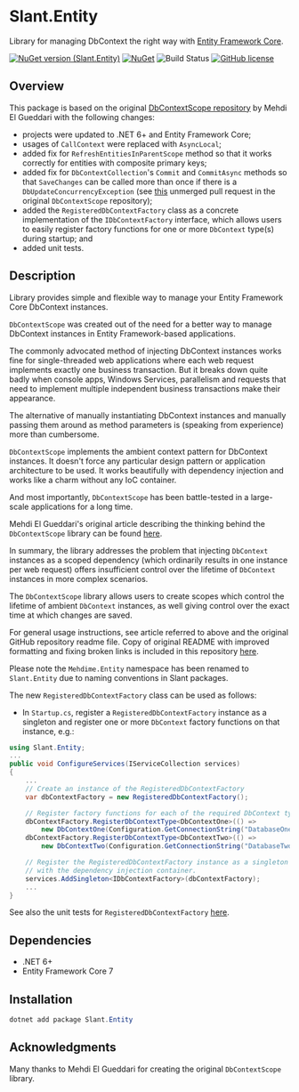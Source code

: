 Slant.Entity
==============

Library for managing DbContext the right way with [Entity Framework Core](https://learn.microsoft.com/en-us/ef/core/).

[![NuGet version (Slant.Entity)](https://img.shields.io/nuget/v/Slant.Entity.svg?style=flat-square)](https://www.nuget.org/packages/Slant.Entity/)
[![NuGet](https://img.shields.io/nuget/dt/Slant.Entity.svg)](https://www.nuget.org/packages/Slant.Entity)
![Build Status](https://github.com/jonnynovikov/Slant.Entity/actions/workflows/dotnet.yml/badge.svg)
[![GitHub license](https://img.shields.io/badge/license-MIT-blue.svg)](./LICENSE.txt)

## Overview

This package is based on the original [DbContextScope repository](https://github.com/mehdime/DbContextScope) by Mehdi El Gueddari with the following changes:

- projects were updated to .NET 6+ and Entity Framework Core;
- usages of `CallContext` were replaced with `AsyncLocal`;
- added fix for `RefreshEntitiesInParentScope` method so that it works correctly for entities with composite primary keys;
- added fix for `DbContextCollection`'s `Commit` and `CommitAsync` methods so that `SaveChanges` can be called more than once if there is a `DbUpdateConcurrencyException` (see [this](https://github.com/mehdime/DbContextScope/pull/31) unmerged pull request in the original `DbContextScope` repository);
- added the `RegisteredDbContextFactory` class as a concrete implementation of the `IDbContextFactory` interface, which allows users to easily register factory functions for one or more `DbContext` type(s) during startup; and
- added unit tests.

## Description

Library provides simple and flexible way to manage your Entity Framework Core DbContext instances.

`DbContextScope` was created out of the need for a better way to manage DbContext instances in Entity Framework-based applications.

The commonly advocated method of injecting DbContext instances works fine for single-threaded web applications where each web request implements exactly one business transaction. But it breaks down quite badly when console apps, Windows Services, parallelism and requests that need to implement multiple independent business transactions make their appearance.

The alternative of manually instantiating DbContext instances and manually passing them around as method parameters is (speaking from experience) more than cumbersome.

`DbContextScope` implements the ambient context pattern for DbContext instances. It doesn't force any particular design pattern or application architecture to be used. It works beautifully with dependency injection and works like a charm without any IoC container.

And most importantly, `DbContextScope` has been battle-tested in a large-scale applications for a long time.

Mehdi El Gueddari's original article describing the thinking behind the `DbContextScope` library can be found [here](https://mehdi.me/ambient-dbcontext-in-ef6/).

In summary, the library addresses the problem that injecting `DbContext` instances as a scoped dependency (which ordinarily results in one instance per web request) offers insufficient control over the lifetime of `DbContext` instances in more complex scenarios.

The `DbContextScope` library allows users to create scopes which control the lifetime of ambient `DbContext` instances, as well giving control over the exact time at which changes are saved.

For general usage instructions, see article referred to above and the original GitHub repository readme file.
Copy of original README with improved formatting and fixing broken links is included in this repository [here](./docs/DbContextScope.md). 

Please note the `Mehdime.Entity` namespace has been renamed to `Slant.Entity` due to naming conventions in Slant packages.

The new `RegisteredDbContextFactory` class can be used as follows:

- In `Startup.cs`, register a `RegisteredDbContextFactory` instance as a singleton and register one or more `DbContext` factory functions on that instance, e.g.:
``` csharp
using Slant.Entity;
...
public void ConfigureServices(IServiceCollection services)
{
    ...
    // Create an instance of the RegisteredDbContextFactory
    var dbContextFactory = new RegisteredDbContextFactory();

    // Register factory functions for each of the required DbContext types
    dbContextFactory.RegisterDbContextType<DbContextOne>(() =>
        new DbContextOne(Configuration.GetConnectionString("DatabaseOne")));
    dbContextFactory.RegisterDbContextType<DbContextTwo>(() =>
        new DbContextTwo(Configuration.GetConnectionString("DatabaseTwo")));

    // Register the RegisteredDbContextFactory instance as a singleton
    // with the dependency injection container.
    services.AddSingleton<IDbContextFactory>(dbContextFactory);
    ...
}
```

See also the unit tests for `RegisteredDbContextFactory` [here](./Slant.Entity.Tests/RegisteredDbContextFactoryTests.cs).

## Dependencies

- .NET 6+
- Entity Framework Core 7

## Installation

```powershell
dotnet add package Slant.Entity
```

## Acknowledgments

Many thanks to Mehdi El Gueddari for creating the original `DbContextScope` library.



